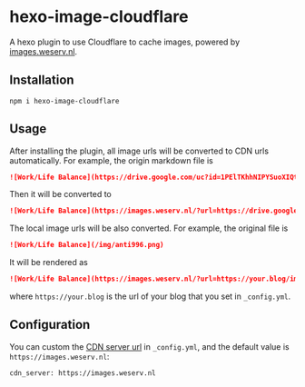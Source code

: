 # hexo-image-cloudflare

A hexo plugin to use Cloudflare to cache images, powered by [images.weserv.nl](https://images.weserv.nl/).

## Installation

```
npm i hexo-image-cloudflare
```

## Usage

After installing the plugin, all image urls will be converted to CDN urls automatically. For example, the origin markdown file is

```md
![Work/Life Balance](https://drive.google.com/uc?id=1PElTKhhNIPYSuoXIQtwTyq-RcWKA5MYd&export=download)
```

Then it will be converted to

```md
![Work/Life Balance](https://images.weserv.nl/?url=https://drive.google.com/uc?id=1PElTKhhNIPYSuoXIQtwTyq-RcWKA5MYd&export=download)
```

The local image urls will be also converted. For example, the original file is

```md
![Work/Life Balance](/img/anti996.png)
```

It will be rendered as

```md
![Work/Life Balance](https://images.weserv.nl/?url=https://your.blog/img/anti996.png)
```

where `https://your.blog` is the url of your blog that you set in `_config.yml`.


## Configuration

You can custom the [CDN server url](https://github.com/weserv/images) in `_config.yml`, and the default value is `https://images.weserv.nl`:

```
cdn_server: https://images.weserv.nl
```

